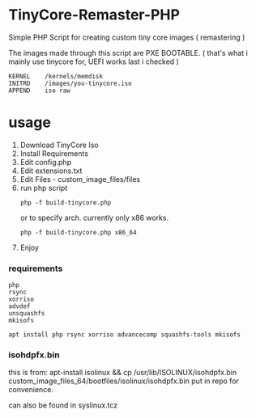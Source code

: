 # TinyCore-Remaster-PHP
Simple PHP Script for creating custom tiny core images ( remastering )

The images made through this script are PXE BOOTABLE. ( that's what i mainly use tinycore for, UEFI works last i checked )

```
KERNEL    /kernels/memdisk
INITRD    /images/you-tinycore.iso
APPEND    iso raw
```

# usage
1.  Download TinyCore Iso
2.  Install Requirements
3.  Edit config.php
4.  Edit extensions.txt
5.  Edit Files - custom_image_files/files
6.  run php script
    ```
    php -f build-tinycore.php
    ```
    or to specify arch. currently only x86 works. 
    ```
    php -f build-tinycore.php x86_64
    ```
7. Enjoy



### requirements
```
php
rsync
xorriso
advdef
unsquashfs
mkisofs
```
```
apt install php rsync xorriso advancecomp squashfs-tools mkisofs
```

### isohdpfx.bin
this is from: apt-install isolinux && cp /usr/lib/ISOLINUX/isohdpfx.bin custom_image_files_64/bootfiles/isolinux/isohdpfx.bin
put in repo for convenience. 

can also be found in syslinux.tcz
